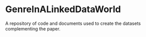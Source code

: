 # GenreInALinkedDataWorld
A repository of code and documents used to create the datasets complementing the paper.
